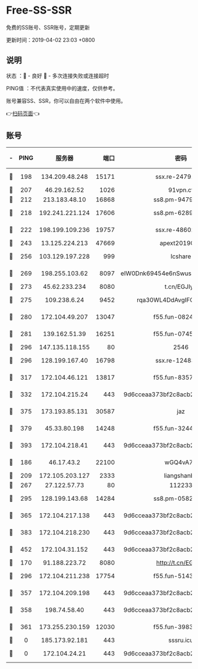 # Free-SS-SSR

免费的SS账号、SSR账号，定期更新

更新时间：2019-04-02 23:03 +0800

## 说明

状态     ：🙂 - 良好 🙁 - 多次连接失败或连接超时

PING值   ：不代表真实使用中的速度，仅供参考。

账号兼容SS、SSR，你可以自由在两个软件中使用。

👉[扫码页面](https://liesauer.github.io/Free-SS-SSR/)👈

## 账号

|-|PING|服务器|端口|密码|加密方式|区域|
|:----:|:----:|:-----:|-----:|:----:|:----:|:----:|
|🙂|198|134.209.48.248|15171|ssx.re-24791973|aes-256-cfb|US|
|🙂|207|46.29.162.52|1026|91vpn.cf|rc4-md5|RU|
|🙂|212|213.183.48.10|16868|ss8.pm-94797530|rc4-md5|RU|
|🙂|218|192.241.221.124|17606|ss8.pm-62896524|aes-256-cfb|US|
|🙂|222|198.199.109.236|19757|ssx.re-48602864|aes-256-cfb|US|
|🙂|243|13.125.224.213|47669|apext2019001|chacha20|KR|
|🙂|256|103.129.197.228|999|lcshare|aes-256-cfb|US|
|🙂|269|198.255.103.62|8097|eIW0Dnk69454e6nSwuspv9DmS201tQ0D|aes-256-cfb|US|
|🙂|273|45.62.233.234|8080|t.cn/EGJIyrl|rc4-md5|CA|
|🙂|275|109.238.6.24|9452|rqa30WL4DdAvgIFG6Fs3znzTa|aes-256-cfb|FR|
|🙂|280|172.104.49.207|13047|f55.fun-08242139|aes-256-cfb|SG|
|🙂|281|139.162.51.39|16251|f55.fun-07454874|aes-256-cfb|SG|
|🙂|296|147.135.118.155|80|2546|chacha20|US|
|🙂|296|128.199.167.40|16798|ssx.re-12483342|aes-256-cfb|SG|
|🙂|317|172.104.46.121|13817|f55.fun-83574380|aes-256-cfb|SG|
|🙂|332|172.104.215.24|443|9d6cceaa373bf2c8acb22e60b6a58be6|aes-256-cfb|US|
|🙂|375|173.193.85.131|30587|jaz|aes-256-cfb|US|
|🙂|379|45.33.80.198|14248|f55.fun-32443287|aes-256-cfb|US|
|🙂|393|172.104.218.41|443|9d6cceaa373bf2c8acb22e60b6a58be6|aes-256-cfb|US|
|🙂|186|46.17.43.2|22100|wGQ4vA7D|aes-256-gcm|RU|
|🙂|209|172.105.203.127|2333|liangshanbo|chacha20|JP|
|🙂|267|27.122.57.73|80|112233|chacha20|HK|
|🙂|295|128.199.143.68|14284|ss8.pm-05820296|aes-256-cfb|SG|
|🙂|365|172.104.217.138|443|9d6cceaa373bf2c8acb22e60b6a58be6|aes-256-cfb|US|
|🙂|383|172.104.218.230|443|9d6cceaa373bf2c8acb22e60b6a58be6|aes-256-cfb|US|
|🙂|452|172.104.31.152|443|9d6cceaa373bf2c8acb22e60b6a58be6|aes-256-cfb|US|
|🙁|170|91.188.223.72|8080|http://t.cn/EGJIyrl|rc4-md5|RU|
|🙁|296|172.104.211.238|17754|f55.fun-51431249|aes-256-cfb|US|
|🙁|357|172.104.209.198|443|9d6cceaa373bf2c8acb22e60b6a58be6|aes-256-cfb|US|
|🙁|358|198.74.58.40|443|9d6cceaa373bf2c8acb22e60b6a58be6|aes-256-cfb|US|
|🙁|361|173.255.230.159|12030|f55.fun-39837860|aes-256-cfb|US|
|🙁|0|185.173.92.181|443|sssru.icu|rc4-md5|RU|
|🙁|0|172.104.24.21|443|9d6cceaa373bf2c8acb22e60b6a58be6|aes-256-cfb|US|
